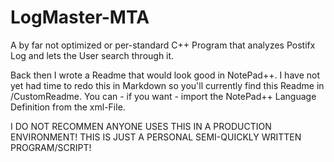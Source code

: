 # LogMaster-MTA

A by far not optimized or per-standard C++ Program that analyzes Postifx Log and lets the User search through it.

Back then I wrote a Readme that would look good in NotePad++. I have not yet had time to redo this in Markdown so you'll currently find this Readme in /CustomReadme. You can - if you want - import the NotePad++ Language Definition from the xml-File.

I DO NOT RECOMMEN ANYONE USES THIS IN A PRODUCTION ENVIRONMENT! THIS IS JUST A PERSONAL SEMI-QUICKLY WRITTEN PROGRAM/SCRIPT!
